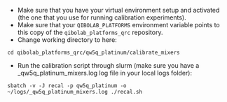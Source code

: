 - Make sure that you have your virtual environment setup and activated (the one that you use for running calibration experiments).
- Make sure that your `QIBOLAB_PLATFORMS` environment variable points to this copy of the `qibolab_platforms_qrc` repository.
- Change working directory to here:
```
cd qibolab_platforms_qrc/qw5q_platinum/calibrate_mixers
```
- Run the calibration script through slurm (make sure you have a _qw5q_platinum_mixers.log log file in your local logs folder):
```
sbatch -v -J recal -p qw5q_platinum -o ~/logs/_qw5q_platinum_mixers.log ./recal.sh
```
